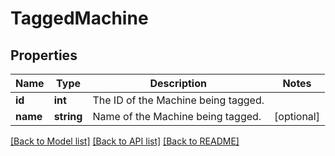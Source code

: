 # TaggedMachine

## Properties
Name | Type | Description | Notes
------------ | ------------- | ------------- | -------------
**id** | **int** | The ID of the Machine being tagged. | 
**name** | **string** | Name of the Machine being tagged. | [optional] 

[[Back to Model list]](../README.md#documentation-for-models) [[Back to API list]](../README.md#documentation-for-api-endpoints) [[Back to README]](../README.md)


